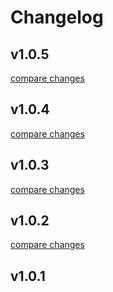 # Changelog


## v1.0.5

[compare changes](https://github.com/threenine/nuxstr-comments/compare/v1.0.4...v1.0.5)

## v1.0.4

[compare changes](https://github.com/threenine/nuxstr-comments/compare/v1.0.3...v1.0.4)

## v1.0.3

[compare changes](https://github.com/threenine/nuxstr-comments/compare/v1.0.2...v1.0.3)

## v1.0.2

[compare changes](https://github.com/threenine/nuxstr-comments/compare/v1.0.1...v1.0.2)

## v1.0.1

